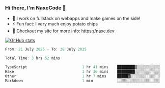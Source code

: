### Hi there, I'm NaxeCode 👋
- 🔭 I work on fullstack on webapps and make games on the side!
- ⚡ Fun fact: I very much enjoy potato chips
- 🔋 Checkout my site for more info: https://naxe.dev

[![GitHub stats](https://github-readme-stats.vercel.app/api?username=naxecode&theme=onedark)](https://naxe.dev)

<!--START_SECTION:waka-->

```csharp
From: 21 July 2025 - To: 28 July 2025

Total Time: 3 hrs 52 mins

TypeScript                         1 hr 41 mins    ████████▒░░░░░░░░░░░░░░░░   33.98 %
Haxe                               1 hr 36 mins    ████████░░░░░░░░░░░░░░░░░   32.41 %
Other                              1 hr 7 mins     █████▓░░░░░░░░░░░░░░░░░░░   22.47 %
Markdown                           1 min           ░░░░░░░░░░░░░░░░░░░░░░░░░   00.52 %
```

<!--END_SECTION:waka-->



<!--
**NaxeCode/NaxeCode** is a ✨ _special_ ✨ repository because its `README.md` (this file) appears on your GitHub profile.

Here are some ideas to get you started:

- 🔭 I’m currently working on Web apps for indie games!
- 🌱 I’m currently mastering C#
- 👯 I’m looking to collaborate on ...
- 🤔 I’m looking for help with ...
- 💬 Ask me about ...
- 📫 How to reach me: ...
- 😄 Pronouns: ...
- ⚡ Fun fact: I love chips
-->
